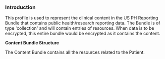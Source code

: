 ### Introduction

This profile is used to represent the clinical content in the US PH Reporting Bundle that contains public health/research reporting data. The Bundle is of type 'collection' and will contain entries of resources. When data is to be encrypted, this entire bundle would be encrypted as it contains the content.

**Content Bundle Structure**

The Content Bundle contains all the resources related to the Patient.